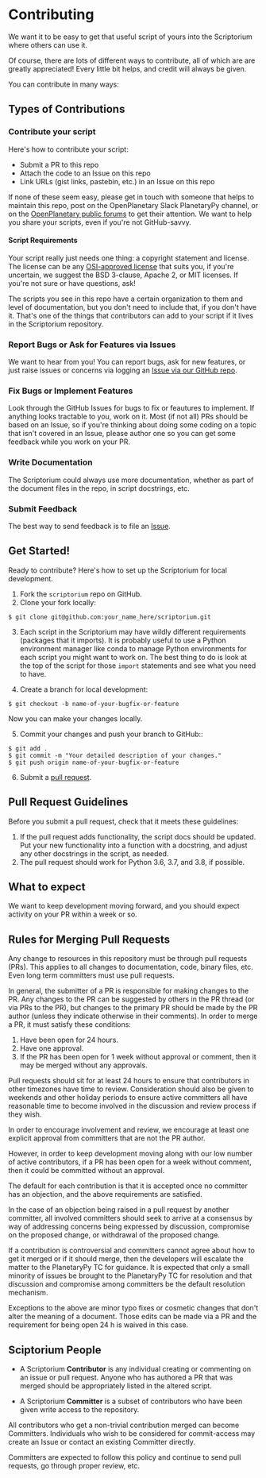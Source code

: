 # Contributing

We want it to be easy to get that useful script of yours into the Scriptorium
where others can use it.

Of course, there are lots of different ways to contribute, all of
which are are greatly appreciated! Every little bit helps, and
credit will always be given.

You can contribute in many ways:

## Types of Contributions

### Contribute your script

Here's how to contribute your script:

- Submit a PR to this repo
- Attach the code to an Issue on this repo
- Link URLs (gist links, pastebin, etc.) in an Issue on this repo

If none of these seem easy, please get in touch with someone that
helps to maintain this repo, post on the OpenPlanetary Slack
PlanetaryPy channel, or on the [OpenPlanetary public
forums](https://forum.openplanetary.org) to get their attention.
We want to help you share your scripts, even if you're not GitHub-savvy.


#### Script Requirements

Your script really just needs one thing: a copyright statement and
license.  The license can be any [OSI-approved
license](https://opensource.org/licenses) that suits you, if you're
uncertain, we suggest the BSD 3-clause, Apache 2, or MIT licenses.
If you're not sure or have questions, ask!

The scripts you see in this repo have a certain organization to them
and level of documentation, but you don't need to include that, if you
don't have it.  That's one of the things that contributors can add to
your script if it lives in the Scriptorium repository.


### Report Bugs or Ask for Features via Issues

We want to hear from you!  You can report bugs, ask for new features,
or just raise issues or concerns via logging an [Issue via our
GitHub repo](https://github.com/planetarypy/scriptorium/issues).


### Fix Bugs or Implement Features

Look through the GitHub Issues for bugs to fix or feautures to implement.
If anything looks tractable to you, work on it.  Most (if not all) PRs should
be based on an Issue, so if you're thinking about doing some coding on a topic
that isn't covered in an Issue, please author one so you can get some feedback
while you work on your PR.

### Write Documentation

The Scriptorium could always use more documentation, whether as
part of the document files in the repo, in script docstrings, etc.

### Submit Feedback

The best way to send feedback is to file an
[Issue](https://github.com/planetarypy/scriptorium/issues).


## Get Started!

Ready to contribute? Here's how to set up the Scriptorium for local development.

1. Fork the `scriptorium` repo on GitHub.
2. Clone your fork locally:
```
$ git clone git@github.com:your_name_here/scriptorium.git
```

3. Each script in the Scriptorium may have wildly different requirements
   (packages that it imports).  It is probably useful to use a Python
   environment manager like conda to manage Python environments for each
   script you might want to work on.  The best thing to do is look at the
   top of the script for those `import` statements and see what you need
   to have.

4. Create a branch for local development:
```
$ git checkout -b name-of-your-bugfix-or-feature
```

   Now you can make your changes locally.


5. Commit your changes and push your branch to GitHub::
```
$ git add .
$ git commit -m "Your detailed description of your changes."
$ git push origin name-of-your-bugfix-or-feature
```

6. Submit a [pull request](https://github.com/planetarypy/scriptorium/pulls).


## Pull Request Guidelines

Before you submit a pull request, check that it meets these guidelines:

1. If the pull request adds functionality, the script docs should be updated.
   Put your new functionality into a function with a docstring, and adjust
   any other docstrings in the script, as needed.
3. The pull request should work for Python 3.6, 3.7, and 3.8, if possible.


## What to expect

We want to keep development moving forward, and you should expect
activity on your PR within a week or so.


## Rules for Merging Pull Requests

Any change to resources in this repository must be through pull
requests (PRs). This applies to all changes to documentation, code,
binary files, etc. Even long term committers must use pull requests.

In general, the submitter of a PR is responsible for making changes
to the PR. Any changes to the PR can be suggested by others in the
PR thread (or via PRs to the PR), but changes to the primary PR
should be made by the PR author (unless they indicate otherwise in
their comments). In order to merge a PR, it must satisfy these conditions:

1. Have been open for 24 hours.
2. Have one approval.
3. If the PR has been open for 1 week without approval or comment, then it
   may be merged without any approvals.

Pull requests should sit for at least 24 hours to ensure that
contributors in other timezones have time to review. Consideration
should also be given to weekends and other holiday periods to ensure
active committers all have reasonable time to become involved in
the discussion and review process if they wish.

In order to encourage involvement and review, we encourage at least
one explicit approval from committers that are not the PR author.

However, in order to keep development moving along with our low number of
active contributors, if a PR has been open for a week without comment, then
it could be committed without an approval.

The default for each contribution is that it is accepted once no
committer has an objection, and the above requirements are
satisfied. 

In the case of an objection being raised in a pull request by another
committer, all involved committers should seek to arrive at a
consensus by way of addressing concerns being expressed by discussion,
compromise on the proposed change, or withdrawal of the proposed
change.

If a contribution is controversial and committers cannot agree about
how to get it merged or if it should merge, then the developers
will escalate the matter to the PlanetaryPy TC for guidance.  It
is expected that only a small minority of issues be brought to the
PlanetaryPy TC for resolution and that discussion and compromise
among committers be the default resolution mechanism.

Exceptions to the above are minor typo fixes or cosmetic changes
that don't alter the meaning of a document. Those edits can be made
via a PR and the requirement for being open 24 h is waived in this
case.


## Sciptorium People

- A Scriptorium **Contributor** is any individual creating or commenting
  on an issue or pull request.  Anyone who has authored a PR that was
  merged should be appropriately listed in the altered script.

- A Scriptorium **Committer** is a subset of contributors who have been
  given write access to the repository.

All contributors who get a non-trivial contribution merged can
become Committers.  Individuals who wish to be considered for
commit-access may create an Issue or contact an existing Committer
directly.

Committers are expected to follow this policy and continue to send
pull requests, go through proper review, etc.
